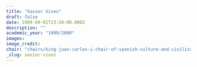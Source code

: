 ```yaml
---
title: "Xavier Vives"
draft: false
date: 1999-09-01T23:50:00.000Z
description: ""
academic_year: "1999/2000"
images:
image_credit:
chair: "chairs/king-juan-carlos-i-chair-of-spanish-culture-and-civilization.md"
_slug: xavier-vives
---
```


